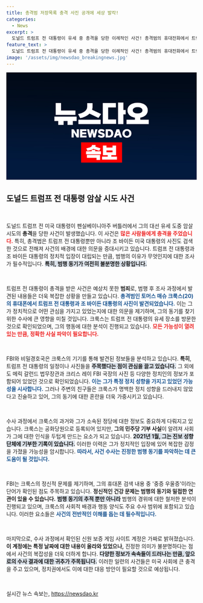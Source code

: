 ```yaml
---
title: 총격범 저장목록 충격 사진 공개에 세상 발칵!
categories:
  - News
excerpt: >
  도널드 트럼프 전 대통령이 유세 중 총격을 당한 이례적인 사건! 총격범의 휴대전화에서 트럼프와 바이든 관련 사진이 발견되었고, 범행 동기는 여전히 베일에 싸여있습니다. 범죄 배후를 추적하는 FBI의 조사 결과는? 클릭하여 자세히 알아보세요!
feature_text: >
  도널드 트럼프 전 대통령이 유세 중 총격을 당한 이례적인 사건! 총격범의 휴대전화에서 트럼프와 바이든 관련 사진이 발견되었고, 범행 동기는 여전히 베일에 싸여있습니다. 범죄 배후를 추적하는 FBI의 조사 결과는? 클릭하여 자세히 알아보세요!
image: '/assets/img/newsdao_breakingnews.jpg'
---
```


<p><img src="/assets/img/newsdao_breakingnews.jpg" alt="cryptoinkorea 속보" /></p>

<h2 data-ke-size="size26">도널드 트럼프 전 대통령 암살 시도 사건</h2>

<p data-ke-size="size16">&nbsp;</p>

<p>도널드 트럼프 전 미국 대통령이 펜실베이니아주 버틀러에서 그의 대선 유세 도중 암살 시도의 <b>총격</b>을 당한 사건이 발생했습니다. 이 사건은 <b><span style="color: #ee2323;">많은 사람들에게 충격을 주었습니다.</span></b> 특히, 총격범은 트럼프 전 대통령뿐만 아니라 조 바이든 미국 대통령의 사진도 검색한 것으로 전해져 사건의 배경에 대한 의문을 증대시키고 있습니다. 트럼프 전 대통령과 조 바이든 대통령의 정치적 입장이 대립되는 만큼, 범행의 이유가 무엇인지에 대한 조사가 필수적입니다. <b><span style="background-color: #21538527;">특히, 범행 동기가 여전히 불분명한 상황입니다.</span></b></p>

<p data-ke-size="size16">&nbsp;</p>

<p>트럼프 전 대통령이 총격을 받은 사건은 예상치 못한 <b>범죄</b>로, 범행 후 조사 과정에서 발견된 내용들은 더욱 복잡한 상황을 만들고 있습니다. <b><span style="color: #1a5490;">총격범인 토머스 매슈 크룩스(20)의 휴대폰에서 트럼프 전 대통령과 조 바이든 대통령의 사진이 발견되었습니다.</span></b> 이는 그가 정치적으로 어떤 관심을 가지고 있었는지에 대한 의문을 제기하며, 그의 동기를 찾기 위한 수사에 큰 영향을 미칠 것입니다. 크룩스는 트럼프 전 대통령의 유세 장소를 방문한 것으로 확인되었으며, 그의 행동에 대한 분석이 진행되고 있습니다. <b><span style="color: #ee2323;">모든 가능성이 열려 있는 만큼, 정확한 사실 파악이 필요합니다.</span></b></p>

<p data-ke-size="size16">&nbsp;</p>

<p>FBI와 비밀경호국은 크룩스의 기기를 통해 발견된 정보들을 분석하고 있습니다. <b>특히</b>, 트럼프 전 대통령의 일정이나 사진들을 <b><span style="background-color: #21538527;">주목했다는 점이 관심을 끌고 있습니다.</span></b> 그 외에도 메릭 갈런드 법무장관과 크리스 레이 FBI 국장의 사진 등 다양한 정치인의 정보가 포함되어 있었던 것으로 확인되었습니다. <b><span style="color: #1a5490;">이는 그가 특정 정치 성향을 가지고 있었던 가능성을 시사합니다.</span></b> 그러나 주변의 친구들은 크룩스가 명백한 정치 성향을 드러내지 않았다고 진술하고 있어, 그의 동기에 대한 혼란을 더욱 가중시키고 있습니다. </p>

<p data-ke-size="size16">&nbsp;</p>

<p>수사 과정에서 크룩스의 과거와 그가 소속된 정당에 대한 정보도 중요하게 다뤄지고 있습니다. 크룩스는 공화당원으로 등록되어 있지만, <b>그의 민주당 기부 사실</b>이 알려져 사회가 그에 대한 인식을 두텁게 만드는 요소가 되고 있습니다. <b><span style="background-color: #21538527;">2021년 1월, 그는 진보 성향 단체에 기부한 기록이 있습니다.</span></b> 이러한 이력은 그가 정치적인 입장에 있어 복잡한 감정을 가졌을 가능성을 암시합니다. <b><span style="color: #1a5490;">따라서, 사건 수사는 진정한 범행 동기를 파악하는 데 큰 도움이 될 것입니다.</span></b></p>

<p data-ke-size="size16">&nbsp;</p>

<p>FBI는 크룩스의 정신적 문제를 제기하며, 그의 휴대폰 검색 내용 중 '중증 우울증'이라는 단어가 확인된 점도 주목하고 있습니다. <b>정신적인 건강 문제는 범행의 동기와 밀접한 연관이 있을 수 있습니다.</b> <b><span style="background-color: #21538527;">범행 동기의 추적 뿐만 아니라</span></b> 범행의 경위에 대한 철저한 분석이 진행되고 있으며, 크룩스의 사회적 배경과 행동 양식도 주요 수사 범위에 포함되고 있습니다. 이러한 요소들은 <b><span style="color: #1a5490;">사건의 전반적인 이해를 돕는 데 필수적입니다.</span></b></p>

<p data-ke-size="size16">&nbsp;</p>

<p>마지막으로, 수사 과정에서 확인된 신원 보증 게임 사이트 계정은 가짜로 밝혀졌습니다. <b>이 계정에는 특정 날짜에 대한 내용이 올라와 있었으나,</b> 진정한 의미가 불분명하다는 점에서 사건의 복잡성을 더욱 더하게 합니다. <b><span style="background-color: #21538527;">다양한 정보가 속속들이 드러나는 만큼, 앞으로의 수사 결과에 대한 귀추가 주목됩니다.</span></b> 이러한 일련의 사건들은 미국 사회에 큰 충격을 주고 있으며, 정치권에서도 이에 대한 대응 방안이 필요할 것으로 예상됩니다.</p>

<p data-ke-size="size16">&nbsp;</p>
실시간 뉴스 속보는, <a href="https://newsdao.kr" rel="dofollow">https://newsdao.kr</a>


